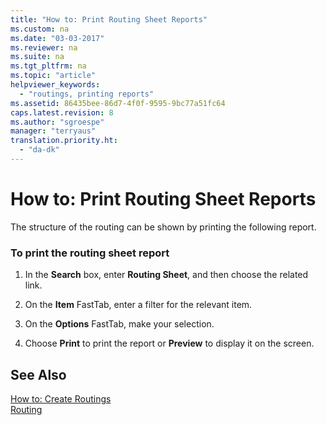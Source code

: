 ```yaml
---
title: "How to: Print Routing Sheet Reports"
ms.custom: na
ms.date: "03-03-2017"
ms.reviewer: na
ms.suite: na
ms.tgt_pltfrm: na
ms.topic: "article"
helpviewer_keywords: 
  - "routings, printing reports"
ms.assetid: 86435bee-86d7-4f0f-9595-9bc77a51fc64
caps.latest.revision: 8
ms.author: "sgroespe"
manager: "terryaus"
translation.priority.ht: 
  - "da-dk"
---
```

# How to: Print Routing Sheet Reports
The structure of the routing can be shown by printing the following report.  
  
### To print the routing sheet report  
  
1.  In the **Search** box, enter **Routing Sheet**, and then choose the related link.  
  
2.  On the **Item** FastTab, enter a filter for the relevant item.  
  
3.  On the **Options** FastTab, make your selection.  
  
4.  Choose **Print** to print the report or **Preview** to display it on the screen.  
  
## See Also  
 [How to: Create Routings](../DesignAndEngineering/how-to-create-routings.md)   
 [Routing](../Topic/\($%20N_99000766%20Routing%20$\).md)
